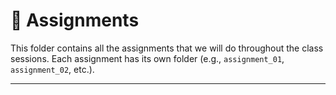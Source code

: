 
# 📝 Assignments

This folder contains all the assignments that we will do throughout the class sessions.
Each assignment has its own folder (e.g., `assignment_01`, `assignment_02`, etc.).

---

